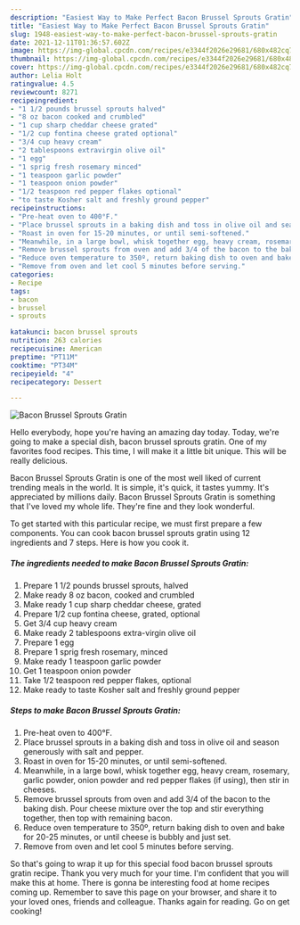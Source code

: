 ```yaml
---
description: "Easiest Way to Make Perfect Bacon Brussel Sprouts Gratin"
title: "Easiest Way to Make Perfect Bacon Brussel Sprouts Gratin"
slug: 1948-easiest-way-to-make-perfect-bacon-brussel-sprouts-gratin
date: 2021-12-11T01:36:57.602Z
image: https://img-global.cpcdn.com/recipes/e3344f2026e29681/680x482cq70/bacon-brussel-sprouts-gratin-recipe-main-photo.jpg
thumbnail: https://img-global.cpcdn.com/recipes/e3344f2026e29681/680x482cq70/bacon-brussel-sprouts-gratin-recipe-main-photo.jpg
cover: https://img-global.cpcdn.com/recipes/e3344f2026e29681/680x482cq70/bacon-brussel-sprouts-gratin-recipe-main-photo.jpg
author: Lelia Holt
ratingvalue: 4.5
reviewcount: 8271
recipeingredient:
- "1 1/2 pounds brussel sprouts halved"
- "8 oz bacon cooked and crumbled"
- "1 cup sharp cheddar cheese grated"
- "1/2 cup fontina cheese grated optional"
- "3/4 cup heavy cream"
- "2 tablespoons extravirgin olive oil"
- "1 egg"
- "1 sprig fresh rosemary minced"
- "1 teaspoon garlic powder"
- "1 teaspoon onion powder"
- "1/2 teaspoon red pepper flakes optional"
- "to taste Kosher salt and freshly ground pepper"
recipeinstructions:
- "Pre-heat oven to 400°F."
- "Place brussel sprouts in a baking dish and toss in olive oil and season generously with salt and pepper."
- "Roast in oven for 15-20 minutes, or until semi-softened."
- "Meanwhile, in a large bowl, whisk together egg, heavy cream, rosemary, garlic powder, onion powder and red pepper flakes (if using), then stir in cheeses."
- "Remove brussel sprouts from oven and add 3/4 of the bacon to the baking dish. Pour cheese mixture over the top and stir everything together, then top with remaining bacon."
- "Reduce oven temperature to 350º, return baking dish to oven and bake for 20-25 minutes, or until cheese is bubbly and just set."
- "Remove from oven and let cool 5 minutes before serving."
categories:
- Recipe
tags:
- bacon
- brussel
- sprouts

katakunci: bacon brussel sprouts 
nutrition: 263 calories
recipecuisine: American
preptime: "PT11M"
cooktime: "PT34M"
recipeyield: "4"
recipecategory: Dessert

---
```



![Bacon Brussel Sprouts Gratin](https://img-global.cpcdn.com/recipes/e3344f2026e29681/680x482cq70/bacon-brussel-sprouts-gratin-recipe-main-photo.jpg)

Hello everybody, hope you're having an amazing day today. Today, we're going to make a special dish, bacon brussel sprouts gratin. One of my favorites food recipes. This time, I will make it a little bit unique. This will be really delicious.



Bacon Brussel Sprouts Gratin is one of the most well liked of current trending meals in the world. It is simple, it's quick, it tastes yummy. It's appreciated by millions daily. Bacon Brussel Sprouts Gratin is something that I've loved my whole life. They're fine and they look wonderful.


To get started with this particular recipe, we must first prepare a few components. You can cook bacon brussel sprouts gratin using 12 ingredients and 7 steps. Here is how you cook it.

<!--inarticleads1-->

##### The ingredients needed to make Bacon Brussel Sprouts Gratin:

1. Prepare 1 1/2 pounds brussel sprouts, halved
1. Make ready 8 oz bacon, cooked and crumbled
1. Make ready 1 cup sharp cheddar cheese, grated
1. Prepare 1/2 cup fontina cheese, grated, optional
1. Get 3/4 cup heavy cream
1. Make ready 2 tablespoons extra-virgin olive oil
1. Prepare 1 egg
1. Prepare 1 sprig fresh rosemary, minced
1. Make ready 1 teaspoon garlic powder
1. Get 1 teaspoon onion powder
1. Take 1/2 teaspoon red pepper flakes, optional
1. Make ready to taste Kosher salt and freshly ground pepper




<!--inarticleads2-->

##### Steps to make Bacon Brussel Sprouts Gratin:

1. Pre-heat oven to 400°F.
1. Place brussel sprouts in a baking dish and toss in olive oil and season generously with salt and pepper.
1. Roast in oven for 15-20 minutes, or until semi-softened.
1. Meanwhile, in a large bowl, whisk together egg, heavy cream, rosemary, garlic powder, onion powder and red pepper flakes (if using), then stir in cheeses.
1. Remove brussel sprouts from oven and add 3/4 of the bacon to the baking dish. Pour cheese mixture over the top and stir everything together, then top with remaining bacon.
1. Reduce oven temperature to 350º, return baking dish to oven and bake for 20-25 minutes, or until cheese is bubbly and just set.
1. Remove from oven and let cool 5 minutes before serving.




So that's going to wrap it up for this special food bacon brussel sprouts gratin recipe. Thank you very much for your time. I'm confident that you will make this at home. There is gonna be interesting food at home recipes coming up. Remember to save this page on your browser, and share it to your loved ones, friends and colleague. Thanks again for reading. Go on get cooking!
